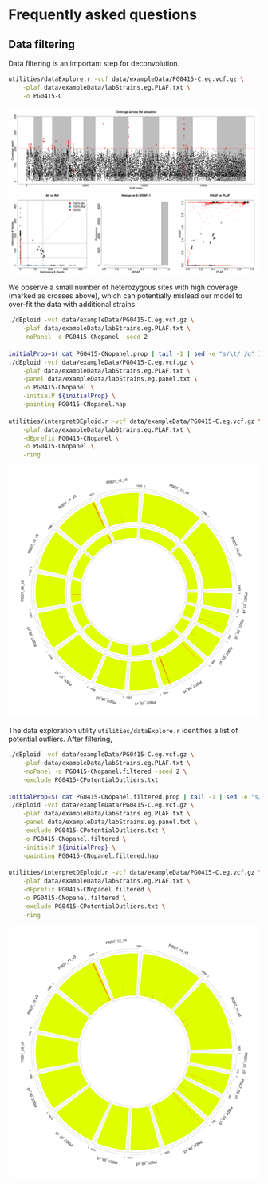 Frequently asked questions
==========================

Data filtering
--------------
Data filtering is an important step for deconvolution.

```bash
utilities/dataExplore.r -vcf data/exampleData/PG0415-C.eg.vcf.gz \
    -plaf data/exampleData/labStrains.eg.PLAF.txt \
    -o PG0415-C
```

![PG0415_data](_static/PG0415-CaltVsRefAndWSAFvsPLAF.png "PG0415-C data explore")

We observe a small number of heterozygous sites with high coverage (marked as crosses above), which can potentially mislead our model to over-fit the data with additional strains.

```bash
./dEploid -vcf data/exampleData/PG0415-C.eg.vcf.gz \
    -plaf data/exampleData/labStrains.eg.PLAF.txt \
    -noPanel -o PG0415-CNopanel -seed 2

initialProp=$( cat PG0415-CNopanel.prop | tail -1 | sed -e "s/\t/ /g" )
./dEploid -vcf data/exampleData/PG0415-C.eg.vcf.gz \
    -plaf data/exampleData/labStrains.eg.PLAF.txt \
    -panel data/exampleData/labStrains.eg.panel.txt \
    -o PG0415-CNopanel \
    -initialP ${initialProp} \
    -painting PG0415-CNopanel.hap

utilities/interpretDEploid.r -vcf data/exampleData/PG0415-C.eg.vcf.gz \
    -plaf data/exampleData/labStrains.eg.PLAF.txt \
    -dEprefix PG0415-CNopanel \
    -o PG0415-CNopanel \
    -ring

```
![PG0415_noFilter](_static/PG0415-CNopanel.ring.png "PG0415-C deconvolution without filtering")

The data exploration utility `utilities/dataExplore.r` identifies a list of potential outliers. After filtering,

```bash
./dEploid -vcf data/exampleData/PG0415-C.eg.vcf.gz \
    -plaf data/exampleData/labStrains.eg.PLAF.txt \
    -noPanel -o PG0415-CNopanel.filtered -seed 2 \
    -exclude PG0415-CPotentialOutliers.txt

initialProp=$( cat PG0415-CNopanel.filtered.prop | tail -1 | sed -e "s/\t/ /g" )
./dEploid -vcf data/exampleData/PG0415-C.eg.vcf.gz \
    -plaf data/exampleData/labStrains.eg.PLAF.txt \
    -panel data/exampleData/labStrains.eg.panel.txt \
    -exclude PG0415-CPotentialOutliers.txt \
    -o PG0415-CNopanel.filtered \
    -initialP ${initialProp} \
    -painting PG0415-CNopanel.filtered.hap

utilities/interpretDEploid.r -vcf data/exampleData/PG0415-C.eg.vcf.gz \
    -plaf data/exampleData/labStrains.eg.PLAF.txt \
    -dEprefix PG0415-CNopanel.filtered \
    -o PG0415-CNopanel.filtered \
    -exclude PG0415-CPotentialOutliers.txt \
    -ring
```
![PG0415_filtered](_static/PG0415-CNopanel.filtered.ring.png "PG0415-C deconvolution after filtering")
